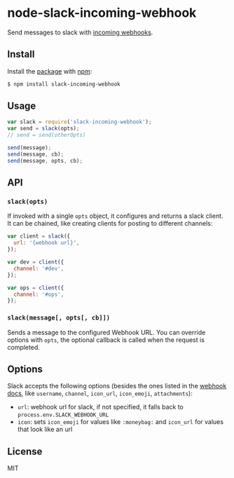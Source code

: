 # node-slack-incoming-webhook

Send messages to slack with [incoming webhooks][webhook-docs].

## Install

Install the [package][npm-package] with [npm][npm]:

```sh
$ npm install slack-incoming-webhook
```

## Usage

```js
var slack = require('slack-incoming-webhook');
var send = slack(opts);
// send = send(otherOpts)

send(message);
send(message, cb);
send(message, opts, cb);
```

## API

### `slack(opts)`

If invoked with a single `opts` object, it configures and returns a slack client.
It can be chained, like creating clients for posting to different channels:

```js
var client = slack({
  url: '{webhook url}',
});

var dev = client({
  channel: '#dev',
});

var ops = client({
  channel: '#ops',
});
```

### `slack(message[, opts[, cb]])`

Sends a message to the configured Webhook URL. You can override options with `opts`,
the optional callback is called when the request is completed.

## Options

Slack accepts the following options (besides the ones listed in the [webhook docs][webhook-docs], like `username`, `channel`, `icon_url`, `icon_emoji`, `attachments`):

- `url`: webhook url for slack, if not specified, it falls back to `process.env.SLACK_WEBHOOK_URL`
- `icon`: sets `icon_emoji` for values like `:moneybag:` and `icon_url` for values that look like an url

## License

MIT

[webhook-docs]: https://api.slack.com/incoming-webhooks
[npm-package]: https://npmjs.com/package/slack-incoming-webhook
[npm]: https://npmjs.org
